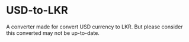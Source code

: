# USD-to-LKR
A converter made for convert USD currency to LKR. But please consider this converted may not be up-to-date.
